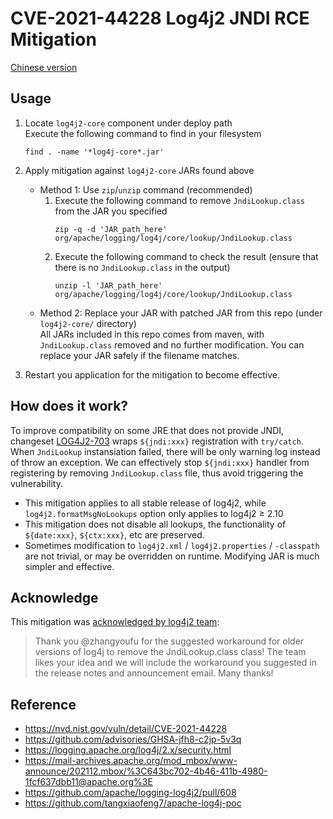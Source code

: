 # CVE-2021-44228 Log4j2 JNDI RCE Mitigation

[Chinese version](README.md)

## Usage

1. Locate `log4j2-core` component under deploy path  
   Execute the following command to find in your filesystem
   ```
   find . -name '*log4j-core*.jar'
   ```

2. Apply mitigation against `log4j2-core` JARs found above
   * Method 1: Use `zip`/`unzip` command (recommended)
     1. Execute the following command to remove `JndiLookup.class` from the JAR you specified
        ```
        zip -q -d 'JAR_path_here' org/apache/logging/log4j/core/lookup/JndiLookup.class
        ```
     2. Execute the following command to check the result (ensure that there is no `JndiLookup.class` in the output)
        ```
        unzip -l 'JAR_path_here' org/apache/logging/log4j/core/lookup/JndiLookup.class
        ```
   * Method 2: Replace your JAR with patched JAR from this repo (under `log4j2-core/` directory)  
     All JARs included in this repo comes from maven, with `JndiLookup.class` removed and no further modification. You can replace your JAR safely if the filename matches.

3. Restart you application for the mitigation to become effective.

## How does it work?

To improve compatibility on some JRE that does not provide JNDI, changeset [LOG4J2-703](https://github.com/apache/logging-log4j2/commit/3203d3eab6bdd12fdad7ded1860db16a89468c3f) wraps `${jndi:xxx}` registration with `try/catch`.
When `JndiLookup` instansiation failed, there will be only warning log instead of throw an exception.
We can effectively stop `${jndi:xxx}` handler from registering by removing `JndiLookup.class` file, thus avoid triggering the vulnerability.

* This mitigation applies to all stable release of log4j2, while `log4j2.formatMsgNoLookups` option only applies to log4j2 ≥ 2.10
* This mitigation does not disable all lookups, the functionality of `${date:xxx}`, `${ctx:xxx}`, etc are preserved.
* Sometimes modification to `log4j2.xml` / `log4j2.properties` / `-classpath` are not trivial, or may be overridden on runtime. Modifying JAR is much simpler and effective.

## Acknowledge

This mitigation was [acknowledged by log4j2 team](https://github.com/apache/logging-log4j2/pull/608#issuecomment-990474429):

> Thank you @zhangyoufu for the suggested workaround for older versions of log4j to remove the JndiLookup.class class! The team likes your idea and we will include the workaround you suggested in the release notes and announcement email. Many thanks!

## Reference

* https://nvd.nist.gov/vuln/detail/CVE-2021-44228
* https://github.com/advisories/GHSA-jfh8-c2jp-5v3q
* https://logging.apache.org/log4j/2.x/security.html
* https://mail-archives.apache.org/mod_mbox/www-announce/202112.mbox/%3C643bc702-4b46-411b-4980-1fcf637dbb11@apache.org%3E
* https://github.com/apache/logging-log4j2/pull/608
* https://github.com/tangxiaofeng7/apache-log4j-poc
